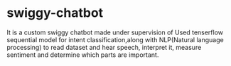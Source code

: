 # swiggy-chatbot

It is a custom swiggy chatbot made under supervision of 
Used tenserflow sequential model  for intent classification,along with NLP(Natural language processing)
to read dataset and  hear speech, interpret it, measure sentiment and determine which parts are important.

